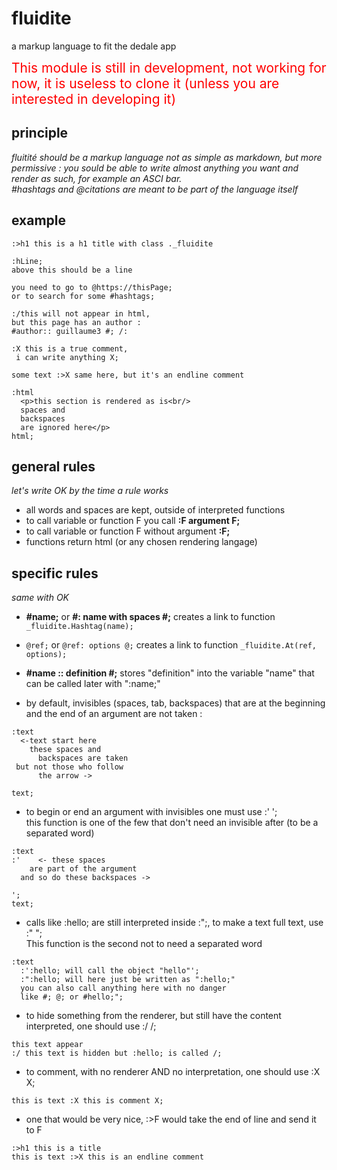 # fluidite
a markup language to fit the dedale app

<span style="color:red; font-size: 1.5em;">
  This module is still in development,
  not working for now, it is useless to clone it
  (unless you are interested in developing it)
</span>

## principle
*fluitité should be a markup language
not as simple as markdown,
but more permissive :
you sould be able to write almost
anything you want and render as such,
for example an ASCI bar.\
#hashtags and @citations
are meant to be part of the language itself*


## example
```
:>h1 this is a h1 title with class ._fluidite

:hLine;
above this should be a line

you need to go to @https://thisPage;
or to search for some #hashtags;

:/this will not appear in html,
but this page has an author :
#author:: guillaume3 #; /:

:X this is a true comment,
 i can write anything X;

some text :>X same here, but it's an endline comment

:html
  <p>this section is rendered as is<br/>
  spaces and
  backspaces
  are ignored here</p>
html;

```

## general rules
*let's write OK by the time a rule works*

- all words and spaces are kept, outside of interpreted functions
- to call variable or function F you call **:F argument F;**
- to call variable or function F without argument **:F;**
- functions return html (or any chosen rendering langage)

## specific rules
*same with OK*

- **#name;** or **#: name with spaces #;**
creates a link to function ```_fluidite.Hashtag(name);```

- ```@ref;``` or ```@ref: options @;```
creates a link to function ```_fluidite.At(ref, options);```

- **#name :: definition #;**
stores "definition" into the variable "name"
that can be called later with ":name;"

- by default, invisibles (spaces, tab, backspaces)
that are at the beginning and the end of an argument
are not taken :
```
:text
  <-text start here
    these spaces and
      backspaces are taken
 but not those who follow
      the arrow ->

text;
```
- to begin or end an argument with invisibles
one must use :' ';\
this function is one of the few
that don't need an invisible after
(to be a separated word)
```
:text
:'    <- these spaces
    are part of the argument
  and so do these backspaces ->

';
text;
```
- calls like :hello; are still interpreted inside :";,
to make a text full text, use  :" ";\
This function is the second not to need a separated word
```
:text
  :':hello; will call the object "hello"';
  :":hello; will here just be written as ":hello;"
  you can also call anything here with no danger
  like #; @; or #hello;";
```
- to hide something from the renderer,
but still have the content interpreted,
one should use :/ /;
```
this text appear
:/ this text is hidden but :hello; is called /;
```
- to comment, with no renderer AND no interpretation,
one should use :X X;
```
this is text :X this is comment X;
```
- one that would be very nice,
:>F would take the end of line and send it to F
```
:>h1 this is a title
this is text :>X this is an endline comment
```
